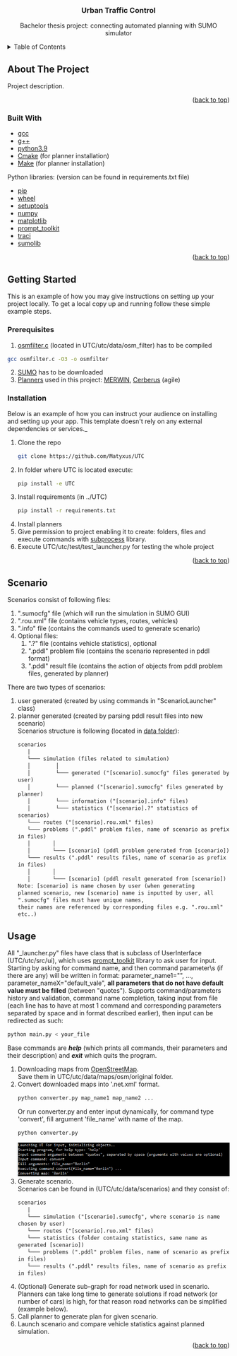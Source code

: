 <div id="top"></div>


<!-- PROJECT LOGO -->
<br />
<div align="center">
  <h3 align="center">Urban Traffic Control</h3>

  <p align="center">
    Bachelor thesis project: connecting automated planning with SUMO simulator
  </p>
</div>



<!-- TABLE OF CONTENTS -->
<details>
  <summary>Table of Contents</summary>
  <ol>
    <li>
      <a href="#about-the-project">About The Project</a>
      <ul>
        <li><a href="#built-with">Built With</a></li>
      </ul>
    </li>
    <li>
      <a href="#getting-started">Getting Started</a>
      <ul>
        <li><a href="#prerequisites">Prerequisites</a></li>
        <li><a href="#installation">Installation</a></li>
      </ul>
    </li>
    <li>
      <a href="#usafe">Usage</a>
    </li>
  </ol>
</details>



<!-- ABOUT THE PROJECT -->
## About The Project



Project description.

<p align="right">(<a href="#top">back to top</a>)</p>



### Built With

* [gcc]()
* [g++]()
* [python3.9]()
* [Cmake]() (for planner installation)
* [Make]() (for planner installation)

Python libraries: (version can be found in requirements.txt file)
* [pip](https://pypi.org/project/pip/)
* [wheel](https://pypi.org/project/wheel/)
* [setuptools](https://pypi.org/project/setuptools/)
* [numpy](https://numpy.org/)
* [matplotlib](https://matplotlib.org/)
* [prompt_toolkit](https://python-prompt-toolkit.readthedocs.io/en/master/)
* [traci](https://pypi.org/project/traci/)
* [sumolib](https://pypi.org/project/sumolib/)

<p align="right">(<a href="#top">back to top</a>)</p>



<!-- GETTING STARTED -->
## Getting Started

This is an example of how you may give instructions on setting up your project locally.
To get a local copy up and running follow these simple example steps.

### Prerequisites


1) [osmfilter.c](https://wiki.openstreetmap.org/wiki/Osmfilter) (located in UTC/utc/data/osm_filter) has to be compiled
  ```sh
  gcc osmfilter.c -O3 -o osmfilter
  ```
2) [SUMO](https://www.eclipse.org/sumo/) has to be downloaded
3) [Planners](https://ipc2018-classical.bitbucket.io/#description) 
used in this project: [MERWIN](https://bitbucket.org/ipc2018-classical/team14/src/ipc-2018-seq-agl/), 
[Cerberus](https://bitbucket.org/ipc2018-classical/team15/src/ipc-2018-seq-agl/) (agile)

### Installation

Below is an example of how you can instruct your audience on installing and setting up your app. This template doesn't rely on any external dependencies or services._

1. Clone the repo
   ```sh
   git clone https://github.com/Matyxus/UTC
   ```
2. In folder where UTC is located execute:
   ```sh
   pip install -e UTC
   ```
3. Install requirements (in ../UTC)
   ```sh
   pip install -r requirements.txt
   ```
4. Install planners
5. Give permission to project enabling it to create: folders, files and execute
commands with [subprocess](https://docs.python.org/3/library/subprocess.html) library.
6. Execute UTC/utc/test/test_launcher.py for testing the whole project

<p align="right">(<a href="#top">back to top</a>)</p>

<!-- Scenario -->
## Scenario
Scenarios consist of following files:
1. ".sumocfg" file (which will run the simulation in SUMO GUI)
2. ".rou.xml" file (contains vehicle types, routes, vehicles)
3. ".info" file (contains the commands used to generate scenario)
4. Optional files:  
   1. ".?" file (contains vehicle statistics), optional
   2. ".pddl" problem file (contains the scenario represented in pddl format)
   3. ".pddl" result file (contains the action of objects from pddl problem files, generated by planner)    

There are two types of scenarios:
1. user generated (created by using commands in "ScenarioLauncher" class)
2. planner generated (created by parsing pddl result files into new scenario)  
Scenarios structure is following (located in [data folder](./utc/data)):
   ```
   scenarios
      |
      └─── simulation (files related to simulation)
      │        │
      │        └─── generated ("[scenario].sumocfg" files generated by user)
      │        └─── planned ("[scenario].sumocfg" files generated by planner)
      │        └─── information ("[scenario].info" files)
      │        └─── statistics ("[scenario].?" statistics of scenarios)
      └─── routes ("[scenario].rou.xml" files)   
      └─── problems (".pddl" problem files, name of scenario as prefix in files)
      │       │
      │       └─── [scenario] (pddl problem generated from [scenario])
      └─── results (".pddl" results files, name of scenario as prefix in files)
      │       │
      │       └─── [scenario] (pddl result generated from [scenario])
   Note: [scenario] is name chosen by user (when generating
   planned scenario, new [scenario] name is inputted by user, all
   ".sumocfg" files must have unique names, 
   their names are referenced by corresponding files e.g. ".rou.xml" etc..)
   ```




<!-- USAGE EXAMPLES -->
## Usage

All "_launcher.py" files have class that is subclass of UserInterface (UTC/utc/src/ui), which uses
[prompt_toolkit](https://python-prompt-toolkit.readthedocs.io/en/master/) library to ask
user for input. Starting by asking for command name, and then command parameter\s (if there are any) will be written
in format: parameter_name1="", ..., parameter_nameX="default_vale", **all parameters that do not have default value
must be filled** (between "quotes"). Supports command/parameters history and validation, command name completion,
taking input from file (each line has to have at most 1 command and corresponding parameters separated by space
and in format described earlier),
then input can be redirected as such:
   ```sh
   python main.py < your_file
   ```
Base commands are **_help_** (which prints all commands, their parameters and their description) and **_exit_** which quits
the program.

1. Downloading maps from [OpenStreetMap](https://www.openstreetmap.org/). \
Save them in UTC/utc/data/maps/osm/original folder.
2. Convert downloaded maps into '.net.xml' format.
   ```sh
   python converter.py map_name1 map_name2 ...
   ```
   Or run converter.py and enter input dynamically, for command type 'convert',
   fill argument 'file_name' with name of the map.
   ```sh
   python converter.py
   ```
   ![converter example](Images/converter_input_example.PNG)
3. Generate scenario. \
Scenarios can be found in (UTC/utc/data/scenarios) and they consist of: 
   ```
   scenarios
      |
      └─── simulation ("[scenario].sumocfg", where scenario is name chosen by user)
      └─── routes ("[scenario].ruo.xml" files)   
      └─── statistics (folder containg statistics, same name as generated [scenario])
      └─── problems (".pddl" problem files, name of scenario as prefix in files)
      └─── results (".pddl" results files, name of scenario as prefix in files)
   ```
4. (Optional) Generate sub-graph for road network used in scenario. \
Planners can take long time to generate solutions if road network (or number of cars)
is high, for that reason road networks can be simplified (example below).
5. Call planner to generate plan for given scenario.
6. Launch scenario and compare vehicle statistics against planned simulation.

<p align="right">(<a href="#top">back to top</a>)</p>










